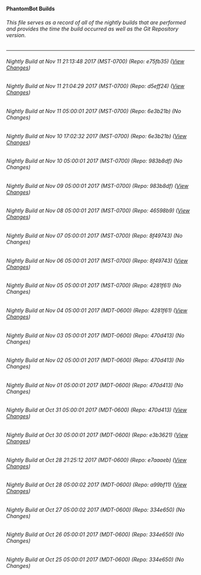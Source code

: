 **PhantomBot Builds**

###### This file serves as a record of all of the nightly builds that are performed and provides the time the build occurred as well as the Git Repository version.
-------------------------------------------------------------------------------------------------------------
###### Nightly Build at Nov 11 21:13:48 2017 (MST-0700) (Repo: e75fb35) ([View Changes](https://github.com/PhantomBot/PhantomBot/compare/d5eff24...e75fb35))
###### Nightly Build at Nov 11 21:04:29 2017 (MST-0700) (Repo: d5eff24) ([View Changes](https://github.com/PhantomBot/PhantomBot/compare/6e3b21b...d5eff24))
###### Nightly Build at Nov 11 05:00:01 2017 (MST-0700) (Repo: 6e3b21b) (No Changes)
###### Nightly Build at Nov 10 17:02:32 2017 (MST-0700) (Repo: 6e3b21b) ([View Changes](https://github.com/PhantomBot/PhantomBot/compare/983b8df...6e3b21b))
###### Nightly Build at Nov 10 05:00:01 2017 (MST-0700) (Repo: 983b8df) (No Changes)
###### Nightly Build at Nov 09 05:00:01 2017 (MST-0700) (Repo: 983b8df) ([View Changes](https://github.com/PhantomBot/PhantomBot/compare/46598b9...983b8df))
###### Nightly Build at Nov 08 05:00:01 2017 (MST-0700) (Repo: 46598b9) ([View Changes](https://github.com/PhantomBot/PhantomBot/compare/8f49743...46598b9))
###### Nightly Build at Nov 07 05:00:01 2017 (MST-0700) (Repo: 8f49743) (No Changes)
###### Nightly Build at Nov 06 05:00:01 2017 (MST-0700) (Repo: 8f49743) ([View Changes](https://github.com/PhantomBot/PhantomBot/compare/4281f61...8f49743))
###### Nightly Build at Nov 05 05:00:01 2017 (MST-0700) (Repo: 4281f61) (No Changes)
###### Nightly Build at Nov 04 05:00:01 2017 (MDT-0600) (Repo: 4281f61) ([View Changes](https://github.com/PhantomBot/PhantomBot/compare/470d413...4281f61))
###### Nightly Build at Nov 03 05:00:01 2017 (MDT-0600) (Repo: 470d413) (No Changes)
###### Nightly Build at Nov 02 05:00:01 2017 (MDT-0600) (Repo: 470d413) (No Changes)
###### Nightly Build at Nov 01 05:00:01 2017 (MDT-0600) (Repo: 470d413) (No Changes)
###### Nightly Build at Oct 31 05:00:01 2017 (MDT-0600) (Repo: 470d413) ([View Changes](https://github.com/PhantomBot/PhantomBot/compare/e3b3621...470d413))
###### Nightly Build at Oct 30 05:00:01 2017 (MDT-0600) (Repo: e3b3621) ([View Changes](https://github.com/PhantomBot/PhantomBot/compare/e7aaaeb...e3b3621))
###### Nightly Build at Oct 28 21:25:12 2017 (MDT-0600) (Repo: e7aaaeb) ([View Changes](https://github.com/PhantomBot/PhantomBot/compare/a99bf11...e7aaaeb))
###### Nightly Build at Oct 28 05:00:02 2017 (MDT-0600) (Repo: a99bf11) ([View Changes](https://github.com/PhantomBot/PhantomBot/compare/334e650...a99bf11))
###### Nightly Build at Oct 27 05:00:02 2017 (MDT-0600) (Repo: 334e650) (No Changes)
###### Nightly Build at Oct 26 05:00:01 2017 (MDT-0600) (Repo: 334e650) (No Changes)
###### Nightly Build at Oct 25 05:00:01 2017 (MDT-0600) (Repo: 334e650) (No Changes)
